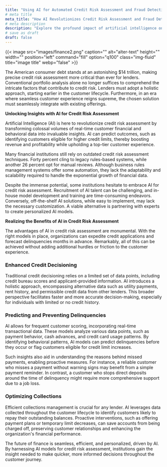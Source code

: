 ```yaml
---
title: "Using AI for Automated Credit Risk Assessment and Fraud Detection"
# meta title
meta_title: "How AI Revolutionizes Credit Risk Assessment and Fraud Detection in Finance"
# meta description
description: "Explore the profound impact of artificial intelligence on credit risk assessment and fraud detection in the financial industry. Discover how AI-driven insights enhance decision-making, predict delinquencies, and optimize collections for a seamless and efficient customer experience."
# save as draft
draft: false
---
```


{{< image src="images/finance2.png" caption="" alt="alter-text" height="" width="" position="left" command="fill" option="q100" class="img-fluid" title="image title"  webp="false" >}}

The American consumer debt stands at an astonishing $14 trillion, making precise credit risk assessment more critical than ever for lenders. Conventional portfolio analysis alone no longer suffices to comprehend the intricate factors that contribute to credit risk. Lenders must adopt a holistic approach, starting earlier in the customer lifecycle. Furthermore, in an era where seamless customer experience reigns supreme, the chosen solution must seamlessly integrate with existing offerings.

**Unlocking Insights with AI for Credit Risk Assessment**

Artificial Intelligence (AI) is here to revolutionize credit risk assessment by transforming colossal volumes of real-time customer financial and behavioral data into invaluable insights. AI can predict outcomes, such as identifying customers eligible for higher credit limits, thereby boosting revenue and profitability while upholding a top-tier customer experience.

Many financial institutions still rely on outdated credit risk assessment techniques. Forty percent cling to legacy rules-based systems, while another 26 percent opt for manual reviews. Although business rules management systems offer some automation, they lack the adaptability and scalability required to handle the exponential growth of financial data.

Despite the immense potential, some institutions hesitate to embrace AI for credit risk assessment. Recruitment of AI talent can be challenging, and in-house model development and training are time-consuming endeavors. Conversely, off-the-shelf AI solutions, while easy to implement, may lack the necessary customization. A viable alternative is partnering with experts to create personalized AI models.

**Realizing the Benefits of AI in Credit Risk Assessment**

The advantages of AI in credit risk assessment are monumental. With the right models in place, organizations can expedite credit applications and forecast delinquencies months in advance. Remarkably, all of this can be achieved without adding additional hurdles or friction to the customer experience.

### Enhanced Credit Decisioning

Traditional credit decisioning relies on a limited set of data points, including credit bureau scores and applicant-provided information. AI introduces a holistic approach, encompassing alternative data such as utility payments, rent history, and permissible credit data from other lenders. This broader perspective facilitates faster and more accurate decision-making, especially for individuals with limited or no credit history.

### Predicting and Preventing Delinquencies

AI allows for frequent customer scoring, incorporating real-time transactional data. These models analyze various data points, such as payment behavior, cash advances, and credit card usage patterns. By identifying behavioral patterns, AI models can predict delinquencies before they occur or flag customers eligible for credit limit increases.

Such insights also aid in understanding the reasons behind missed payments, enabling proactive measures. For instance, a reliable customer who misses a payment without warning signs may benefit from a simple payment reminder. In contrast, a customer who stops direct deposits around the time of delinquency might require more comprehensive support due to a job loss.

### Optimizing Collections

Efficient collections management is crucial for any lender. AI leverages data collected throughout the customer lifecycle to identify customers likely to repay their outstanding balances. Proactive interventions, such as offering payment plans or temporary limit decreases, can save accounts from being charged off, preserving customer relationships and enhancing the organization's financial performance.

The future of finance is seamless, efficient, and personalized, driven by AI. By harnessing AI models for credit risk assessment, institutions gain the insight needed to make quicker, more informed decisions throughout the customer journey.
